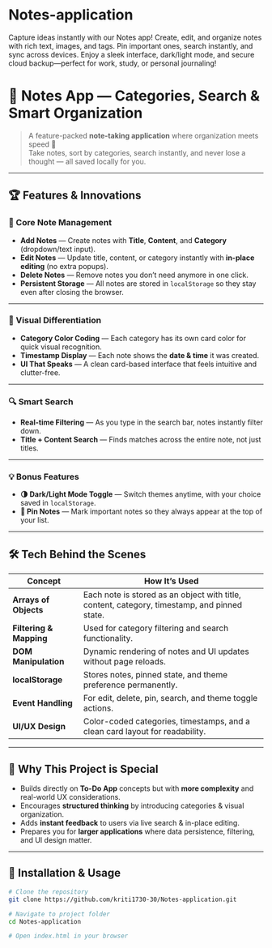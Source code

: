 # Notes-application
Capture ideas instantly with our Notes app! Create, edit, and organize notes with rich text, images, and tags. Pin important ones, search instantly, and sync across devices. Enjoy a sleek interface, dark/light mode, and secure cloud backup—perfect for work, study, or personal journaling!
# 🧩 Notes App — Categories, Search & Smart Organization  

> A feature-packed **note-taking application** where organization meets speed 🚀  
> Take notes, sort by categories, search instantly, and never lose a thought — all saved locally for you.

---

## 🏆 Features & Innovations  

### 📝 Core Note Management  
- **Add Notes** — Create notes with **Title**, **Content**, and **Category** (dropdown/text input).  
- **Edit Notes** — Update title, content, or category instantly with **in-place editing** (no extra popups).  
- **Delete Notes** — Remove notes you don’t need anymore in one click.  
- **Persistent Storage** — All notes are stored in `localStorage` so they stay even after closing the browser.  

---

### 🎨 Visual Differentiation  
- **Category Color Coding** — Each category has its own card color for quick visual recognition.  
- **Timestamp Display** — Each note shows the **date & time** it was created.  
- **UI That Speaks** — A clean card-based interface that feels intuitive and clutter-free.

---

### 🔍 Smart Search  
- **Real-time Filtering** — As you type in the search bar, notes instantly filter down.  
- **Title + Content Search** — Finds matches across the entire note, not just titles.  

---

### 💡 Bonus Features  
- **🌗 Dark/Light Mode Toggle** — Switch themes anytime, with your choice saved in `localStorage`.  
- **📌 Pin Notes** — Mark important notes so they always appear at the top of your list.  

---

## 🛠️ Tech Behind the Scenes  

| Concept | How It’s Used |
|---------|--------------|
| **Arrays of Objects** | Each note is stored as an object with title, content, category, timestamp, and pinned state. |
| **Filtering & Mapping** | Used for category filtering and search functionality. |
| **DOM Manipulation** | Dynamic rendering of notes and UI updates without page reloads. |
| **localStorage** | Stores notes, pinned state, and theme preference permanently. |
| **Event Handling** | For edit, delete, pin, search, and theme toggle actions. |
| **UI/UX Design** | Color-coded categories, timestamps, and a clean card layout for readability. |

---

## 🎯 Why This Project is Special  
- Builds directly on **To-Do App** concepts but with **more complexity** and real-world UX considerations.  
- Encourages **structured thinking** by introducing categories & visual organization.  
- Adds **instant feedback** to users via live search & in-place editing.  
- Prepares you for **larger applications** where data persistence, filtering, and UI design matter.  

---

## 🚀 Installation & Usage  

```bash
# Clone the repository
git clone https://github.com/kriti1730-30/Notes-application.git

# Navigate to project folder
cd Notes-application

# Open index.html in your browser
